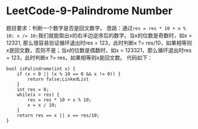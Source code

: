 # LeetCode-9-Palindrome Number
题目要求：判断一个数字是否是回文数字。
思路：通过`res = res * 10 + x % 10; x /= 10;`我们就能取出x的右半边逆序后的数字。当x的位数是奇数时，如x = 12321, 那么很容易验证循环退出时res = 123，此时判断x ?= res/10，如果相等则x是回文数，否则不是；当x的位数是偶数时，如x = 123321，那么循环退出时res = 123，此时判断x ?= res，如果相等则x是回文数。
代码如下：

```
bool isPalindrome(int x) {
    if (x < 0 || (x % 10 == 0 && x != 0)) {
        return false;LinkedList
    }
    int res = 0;
    while(x > res) {
        res = res * 10 + x % 10;
        x = x / 10;
    }
    return res == x || x == res/10;
}
```

